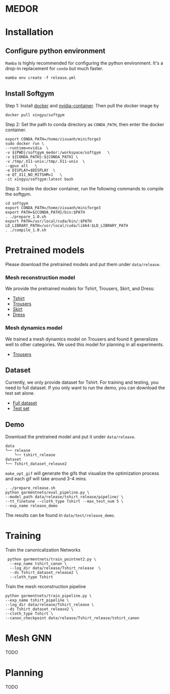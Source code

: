 # MEDOR


# Installation
## Configure python environment
`Mamba` is highly recommended for configuring the python environment. It's a drop-in replacement for `conda` but much faster. 
```
mamba env create -f release.yml
```
## Install Softgym
Step 1: Install [docker](https://docs.docker.com/engine/install/ubuntu/) and [nvidia-container](https://docs.nvidia.com/datacenter/cloud-native/container-toolkit/latest/install-guide.html). Then pull the docker image by
```
docker pull xingyu/softgym
```
Step 2: Set the path to conda directory as `CONDA_PATH`, then enter the docker container.
```
export CONDA_PATH=/home/zixuanh/miniforge3
sudo docker run \
--runtime=nvidia  \
-v ${PWD}/softgym_medor:/workspace/softgym   \
-v ${CONDA_PATH}:${CONDA_PATH} \
-v /tmp/.X11-unix:/tmp/.X11-unix  \
--gpus all   \
-e DISPLAY=$DISPLAY  \
-e QT_X11_NO_MITSHM=1   \
-it xingyu/softgym:latest bash
```
Step 3: Inside the docker container, run the following commands to compile the softgym.
```
cd softgym
export CONDA_PATH=/home/zixuanh/miniforge3
export PATH=${CONDA_PATH}/bin:$PATH
. ./prepare_1.0.sh
export PATH=/usr/local/cuda/bin/:$PATH
LD_LIBRARY_PATH=/usr/local/cuda/lib64:$LD_LIBRARY_PATH
. ./compile_1.0.sh
```
# Pretrained models
Please download the pretrained models and put them under `data/release`.
### Mesh reconstruction model
We provide the pretrained models for Tshirt, Trousers, Skirt, and Dress:
- [Tshirt](https://drive.google.com/file/d/1ISpN-uSeIoCTdtV0M_NAXuOel0zxDzbd/view?usp=sharing)
- [Trousers](https://drive.google.com/file/d/1-QCSUHySClJncu4JaQ6YgCSYJoFlIsaQ/view?usp=sharing)
- [Skirt](https://drive.google.com/file/d/1U1SsSj-15YzeH8FES8QeWS8GIbJ_nOAA/view?usp=drive_link)
- [Dress](https://drive.google.com/file/d/1jRP6K72EY3j9BghjG4wm77JYJoxA6Smj/view?usp=drive_link)

### Mesh dynamics model
We trained a mesh dynamics model on Trousers and found it generalizes well to other categories. We used this model for planning in all experiments.
- [Trousers](https://drive.google.com/file/d/1-QCSUHySClJncu4JaQ6YgCSYJoFlIsaQ/view?usp=sharing)

## Dataset
Currently, we only provide dataset for Tshirt. For training and testing, you need to full dataset. 
If you only want to run the demo, you can download the test set alone.
- [Full dataset](https://drive.google.com/file/d/1JrC2vHrdxXvfjgcmn2tz1eT81U2noTlP/view?usp=sharing)
- [Test set](https://drive.google.com/file/d/1klTUl5xaja3izQ5GoLjDPn88dwbkrERo/view?usp=sharing)

## Demo
Download the pretrained model and put it under `data/release`.
```angular2html
data
└── release
    └── tshirt_release
dataset
└── Tshirt_dataset_release2
```

`make_opt_gif` will generate the gifs that visualize the optimization process and each gif will take around 3-4 mins.

```
. ./prepare_release.sh
python garmentnets/eval_pipeline.py \
--model_path data/release/tshirt_release/pipeline/ \
--tt_finetune --cloth_type Tshirt --max_test_num 5 \
--exp_name release_demo 
```
The results can be found in `data/test/release_demo`.
# Training
Train the canonicalization Networks
```
 python garmentnets/train_pointnet2.py \
  --exp_name tshirt_canon \
  --log_dir data/release/Tshirt_release  \
  --ds Tshirt_dataset_release2 \
  --cloth_type Tshirt
```
Train the mesh reconstruction pipeline
```
python garmentnets/train_pipeline.py \
--exp_name tshirt_pipeline \
--log_dir data/release/Tshirt_release \
--ds Tshirt_dataset_release2 \
--cloth_type Tshirt \
--canon_checkpoint data/release/Tshirt_release/tshirt_canon
```

# Mesh GNN
TODO
# Planning
TODO